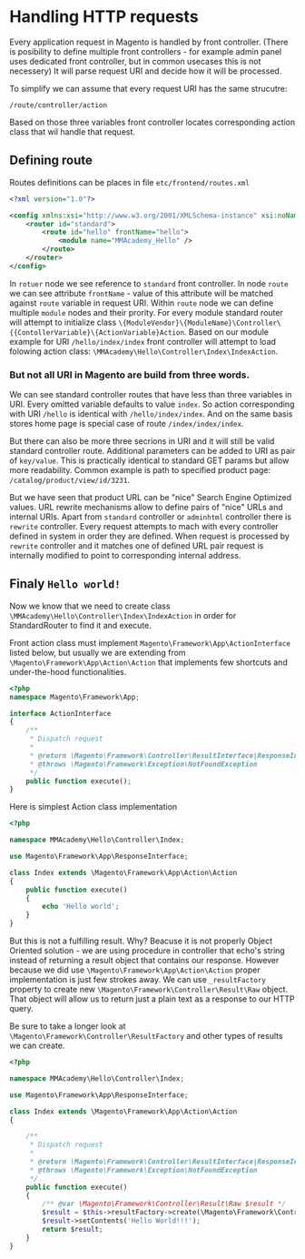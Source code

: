 # Handling HTTP requests

Every application request in Magento is handled by front controller.
(There is posibility to define multiple front controllers - for example admin panel uses dedicated front controller, but in common usecases this is not necessery)
It will parse request URI and decide how it will be processed.

To simplify we can assume that every request URI has the same strucutre:
```
/route/controller/action
```

Based on those three variables front controller locates corresponding action class that wil handle that request.

## Defining route

Routes definitions can be places in file `etc/frontend/routes.xml` 

```xml
<?xml version="1.0"?>

<config xmlns:xsi="http://www.w3.org/2001/XMLSchema-instance" xsi:noNamespaceSchemaLocation="urn:magento:framework:App/etc/routes.xsd">
    <router id="standard">
        <route id="hello" frontName="hello">
            <module name="MMAcademy_Hello" />
        </route>
    </router>
</config>
```

In `rotuer` node we see reference to `standard` front controller.
In node `route` we can see attribute `frontName` - value of this attribute will be matched against `route` variable in request URI.
Within `route` node we can define multiple `module` nodes and their prority.
For every module standard router will attempt to initialize class `\{ModuleVendor}\{ModuleName}\Controller\{{ContollerVariable}\{ActionVariable}Action`.
Based on our module example for URI `/hello/index/index` front controller will attempt to load folowing action class: `\MMAcademy\Hello\Controller\Index\IndexAction`.

### But not all URI in Magento are build from three words.

We can see standard controller routes that have less than three variables in URI.
Every omitted variable defaults to value `index`.
So action corresponding with URI `/hello` is identical with `/hello/index/index`.
And on the same basis stores home page is special case of route `/index/index/index`.

But there can also be more three secrions in URI and it will still be valid standard controller route.
Additional parameters can be added to URI as pair of `key/value`.
This is practically identical to standard GET params but allow more readability.
Common example is path to specified product page: `/catalog/product/view/id/3231`.

But we have seen that product URL can be "nice" Search Engine Optimized values.
URL rewrite mechanisms allow to define pairs of "nice" URLs and internal URIs.
Apart from `standard` controller or `adminhtml` controller there is `rewrite` controller.
Every request attempts to mach with every controller defined in system in order they are defined.
When request is processed by `rewrite` controller and it matches one of defined URL pair request is internally modified to point to corresponding internal address.

## Finaly `Hello world!`


Now we know that we need to create class `\MMAcademy\Hello\Controller\Index\IndexAction` in order for StandardRouter to find it and execute.

Front action class must implement `Magento\Framework\App\ActionInterface` listed below, but usually we are extending from `\Magento\Framework\App\Action\Action` that implements few shortcuts and under-the-hood functionalities. 

```php
<?php
namespace Magento\Framework\App;

interface ActionInterface
{
    /**
     * Dispatch request
     *
     * @return \Magento\Framework\Controller\ResultInterface|ResponseInterface
     * @throws \Magento\Framework\Exception\NotFoundException
     */
    public function execute();
}
```

Here is simplest Action class implementation

```php
<?php

namespace MMAcademy\Hello\Controller\Index;

use Magento\Framework\App\ResponseInterface;

class Index extends \Magento\Framework\App\Action\Action
{
    public function execute()
    {
        echo 'Hello world';
    }
}
```

But this is not a fulfilling result.
Why?
Beacuse it is not properly Object Oriented solution - we are using procedure in controller that echo's string instead of returning a result object that contains our response.
However because we did use `\Magento\Framework\App\Action\Action` proper implementation is just few strokes away.
We can use `_resultFactory` property to create new `\Magento\Framework\Controller\Result\Raw` object.
That object will allow us to return just a plain text as a response to our HTTP query.

Be sure to take a longer look at `\Magento\Framework\Controller\ResultFactory` and other types of results we can create.

```php
<?php

namespace MMAcademy\Hello\Controller\Index;

use Magento\Framework\App\ResponseInterface;

class Index extends \Magento\Framework\App\Action\Action
{

    /**
     * Dispatch request
     *
     * @return \Magento\Framework\Controller\ResultInterface|ResponseInterface
     * @throws \Magento\Framework\Exception\NotFoundException
     */
    public function execute()
    {
        /** @var \Magento\Framework\Controller\Result\Raw $result */
        $result = $this->resultFactory->create(\Magento\Framework\Controller\ResultFactory::TYPE_RAW);
        $result->setContents('Hello World!!!');
        return $result;
    }
}
```

